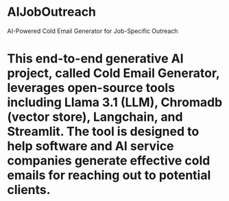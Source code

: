# AIJobOutreach
AI-Powered Cold Email Generator for Job-Specific Outreach
# This end-to-end generative AI project, called Cold Email Generator, leverages open-source tools including Llama 3.1 (LLM), Chromadb (vector store), Langchain, and Streamlit. The tool is designed to help software and AI service companies generate effective cold emails for reaching out to potential clients.

